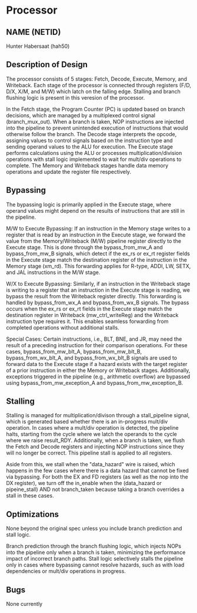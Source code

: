 # Processor
## NAME (NETID)

Hunter Habersaat (hah50)

## Description of Design

The processor consists of 5 stages: Fetch, Decode, Execute, Memory, and Writeback. Each stage of the processor is connected through registers (F/D, D/X, X/M, and M/W) which latch on the falling edge. Stalling and branch flushing logic is present in this veresion of the processor.

In the Fetch stage, the Program Counter (PC) is updated based on branch decisions, which are managed by a multiplexed control signal (branch_mux_out). When a branch is taken, NOP instructions are injected into the pipeline to prevent unintended execution of instructions that would otherwise follow the branch. The Decode stage interprets the opcode, assigning values to control signals based on the instruction type and sending operand values to the ALU for execution. The Execute stage performs calculations using the ALU or processes multiplication/division operations with stall logic implemented to wait for mult/div operations to complete. The Memory and Writeback stages handle data memory operations and update the register file respectively.

## Bypassing

The bypassing logic is primarily applied in the Execute stage, where operand values might depend on the results of instructions that are still in the pipeline.

M/W to Execute Bypassing: If an instruction in the Memory stage writes to a register that is read by an instruction in the Execute stage, we forward the value from the Memory/Writeback (M/W) pipeline register directly to the Execute stage. This is done through the bypass_from_mw_A and bypass_from_mw_B signals, which detect if the ex_rs or ex_rt register fields in the Execute stage match the destination register of the instruction in the Memory stage (xm_rd). This forwarding applies for R-type, ADDI, LW, SETX, and JAL instructions in the M/W stage.

W/X to Execute Bypassing: Similarly, if an instruction in the Writeback stage is writing to a register that an instruction in the Execute stage is reading, we bypass the result from the Writeback register directly. This forwarding is handled by bypass_from_wx_A and bypass_from_wx_B signals. The bypass occurs when the ex_rs or ex_rt fields in the Execute stage match the destination register in Writeback (mw_ctrl_writeReg) and the Writeback instruction type requires it. This enables seamless forwarding from completed operations without additional stalls.

Special Cases: Certain instructions, i.e., BLT, BNE, and JR, may need the result of a preceding instruction for their comparison operations. For these cases, bypass_from_mw_blt_A, bypass_from_mw_blt_B, bypass_from_wx_blt_A, and bypass_from_wx_blt_B signals are used to forward data to the Execute stage if a hazard exists with the target register of a prior instruction in either the Memory or Writeback stages. Additionally, exceptions triggered in the pipeline (e.g., arithmetic overflow) are bypassed using bypass_from_mw_exception_A and bypass_from_mw_exception_B.

## Stalling

Stalling is managed for multiplication/divison through a stall_pipeline signal, which is generated based whether there is an in-progress mult/div operation. In cases where a mult/div operation is detected, the pipeline halts, starting from the cycle where we latch the operands to the cycle where we raise result_RDY. Additionally, when a branch is taken, we flush the Fetch and Decode registers and injecting NOP instructions since they will no longer be correct. This pipeline stall is applied to all registers.

Aside from this, we stall when the "data_hazard" wire is raised, which happens in the few cases where there is a data hazard that cannot be fixed via bypassing. For both the EX and FD registers (as well as the nop into the DX register), we turn off the in_enable when the (data_hazard or pipeine_stall) AND not branch_taken because taking a branch overrides a stall in these cases.


## Optimizations

None beyond the original spec unless you include branch prediction and stall logic.

Branch prediction through the branch flushing logic, which injects NOPs into the pipeline only when a branch is taken, minimizing the performance impact of incorrect branch paths. Stall logic selectively stalls the pipeline only in cases where bypassing cannot resolve hazards, such as with load dependencies or mult/div operations in progress.

## Bugs

None currently